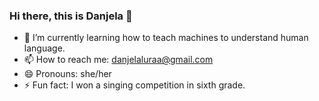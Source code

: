 ### Hi there, this is Danjela 👋

<!--
**danjelalura/danjelalura** is a ✨ _special_ ✨ repository because its `README.md` (this file) appears on your GitHub profile.

Here are some ideas to get you started:
-->

- 🌱 I’m currently learning how to teach machines to understand human language. 
- 📫 How to reach me: danjelaluraa@gmail.com
- 😄 Pronouns: she/her
- ⚡ Fun fact: I won a singing competition in sixth grade. 
